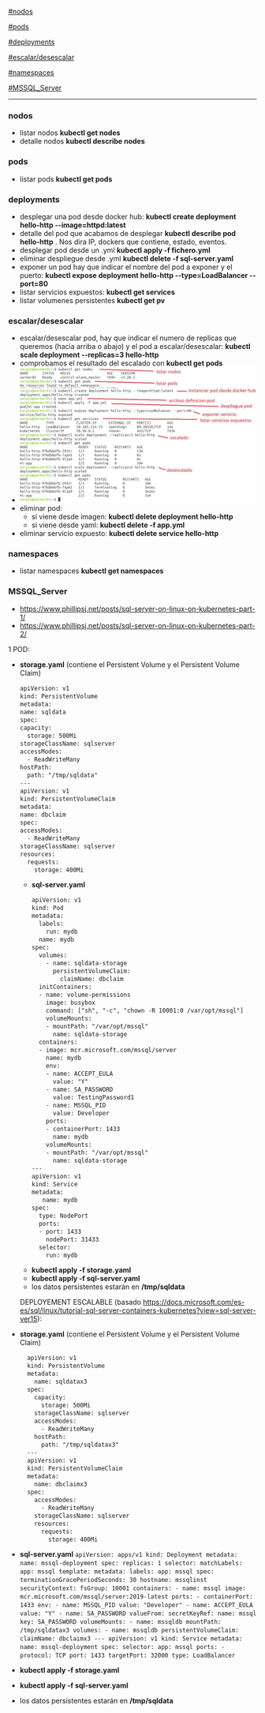 
[#nodos](#nodos)

[#pods](#pods)

[#deployments](#deployments)

[#escalar/desescalar](#escalar/desescalar)

[#namespaces](#namespaces)

[#MSSQL_Server](#MSSQL_Server)


------------


### nodos
  - listar nodos **kubectl get nodes**
  - detalle nodos **kubectl describe nodes**

### pods  
  - listar pods **kubectl get pods**

### deployments
  - desplegar una pod desde docker hub: **kubectl create deployment hello-http --image=httpd:latest**
  - detalle del pod que acabamos de desplegar **kubectl describe pod hello-http** . Nos dira IP, dockers que contiene, estado, eventos.
  - desplegar pod desde un .yml **kubectl apply -f fichero.yml**
  - eliminar despliegue desde .yml **kubectl delete -f sql-server.yaml**
  - exponer un pod hay que indicar el nombre del pod a exponer y el puerto: **kubectl expose deployment hello-http --type=LoadBalancer --port=80**
  - listar servicios expuestos: **kubectl get services**
  - listar volumenes persistentes **kubectl get pv**

### escalar/desescalar  
  - escalar/desescalar pod, hay que indicar el numero de replicas que queremos (hacia arriba o abajo) y el pod a escalar/desescalar: **kubectl scale deployment --replicas=3 hello-http**
  - comprobamos el resultado del escalado con **kubectl get pods**
  - ![kubectl](https://github.com/sergioalegre/Dockers/blob/main/pics/kubectl1.jpg?raw=true)
  - eliminar pod:
    - si viene desde imagen: **kubectl delete deployment hello-http**
    - si viene desde yaml: **kubectl delete -f app.yml**
  - eliminar servicio expuesto: **kubectl delete service hello-http**

### namespaces  
  - listar namespaces **kubectl get namespaces**

### MSSQL_Server
  - https://www.phillipsj.net/posts/sql-server-on-linux-on-kubernetes-part-1/
  - https://www.phillipsj.net/posts/sql-server-on-linux-on-kubernetes-part-2/

  1 POD:
  - **storage.yaml** (contiene el Persistent Volume y el Persistent Volume Claim)
      ```
      apiVersion: v1
    kind: PersistentVolume
    metadata:
      name: sqldata
    spec:
      capacity:
        storage: 500Mi
      storageClassName: sqlserver
      accessModes:
        - ReadWriteMany
      hostPath:
        path: "/tmp/sqldata"
    ---
    apiVersion: v1
    kind: PersistentVolumeClaim
    metadata:
      name: dbclaim
    spec:
      accessModes:
        - ReadWriteMany
      storageClassName: sqlserver
      resources:
        requests:
          storage: 400Mi
      ```
    - **sql-server.yaml**
      ```
      apiVersion: v1
      kind: Pod
      metadata:
        labels:
          run: mydb
        name: mydb
      spec:
        volumes:
          - name: sqldata-storage
            persistentVolumeClaim:
              claimName: dbclaim
        initContainers:
        - name: volume-permissions
          image: busybox
          command: ["sh", "-c", "chown -R 10001:0 /var/opt/mssql"]
          volumeMounts:
          - mountPath: "/var/opt/mssql"
            name: sqldata-storage
        containers:
        - image: mcr.microsoft.com/mssql/server
          name: mydb
          env:
          - name: ACCEPT_EULA
            value: "Y"
          - name: SA_PASSWORD
            value: TestingPassword1
          - name: MSSQL_PID
            value: Developer
          ports:
          - containerPort: 1433
            name: mydb
          volumeMounts:
          - mountPath: "/var/opt/mssql"
            name: sqldata-storage
      ---
      apiVersion: v1
      kind: Service
      metadata:
         name: mydb
      spec:
        type: NodePort
        ports:
        - port: 1433
          nodePort: 31433
        selector:
          run: mydb
      ```
    - **kubectl apply -f storage.yaml**          
    - **kubectl apply -f sql-server.yaml**
    - los datos persistentes estarán en **/tmp/sqldata**

    DEPLOYEMENT ESCALABLE (basado https://docs.microsoft.com/es-es/sql/linux/tutorial-sql-server-containers-kubernetes?view=sql-server-ver15):
  - **storage.yaml** (contiene el Persistent Volume y el Persistent Volume Claim)
      ```
        apiVersion: v1
        kind: PersistentVolume
        metadata:
          name: sqldatax3
        spec:
          capacity:
            storage: 500Mi
          storageClassName: sqlserver
          accessModes:
            - ReadWriteMany
          hostPath:
            path: "/tmp/sqldatax3"
        ---
        apiVersion: v1
        kind: PersistentVolumeClaim
        metadata:
          name: dbclaimx3
        spec:
          accessModes:
            - ReadWriteMany
          storageClassName: sqlserver
          resources:
            requests:
              storage: 400Mi      
      ```  
  - **sql-server.yaml**
        ```
        apiVersion: apps/v1
        kind: Deployment
        metadata:
          name: mssql-deployment
        spec:
          replicas: 1
          selector:
             matchLabels:
               app: mssql
          template:
            metadata:
              labels:
                app: mssql
            spec:
              terminationGracePeriodSeconds: 30
              hostname: mssqlinst
              securityContext:
                fsGroup: 10001
              containers:
              - name: mssql
                image: mcr.microsoft.com/mssql/server:2019-latest
                ports:
                - containerPort: 1433
                env:
                - name: MSSQL_PID
                  value: "Developer"
                - name: ACCEPT_EULA
                  value: "Y"
                - name: SA_PASSWORD
                  valueFrom:
                    secretKeyRef:
                      name: mssql
                      key: SA_PASSWORD
                volumeMounts:
                - name: mssqldb
                  mountPath: /tmp/sqldatax3
              volumes:
              - name: mssqldb
                persistentVolumeClaim:
                  claimName: dbclaimx3
        ---
        apiVersion: v1
        kind: Service
        metadata:
          name: mssql-deployment
        spec:
          selector:
            app: mssql
          ports:
            - protocol: TCP
              port: 1433
              targetPort: 32000
          type: LoadBalancer
        ```
  - **kubectl apply -f storage.yaml**          
  - **kubectl apply -f sql-server.yaml**
  - los datos persistentes estarán en **/tmp/sqldata**

